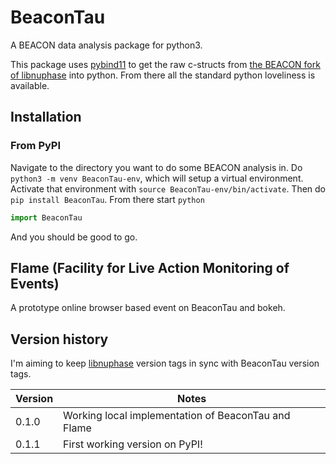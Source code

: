 # BeaconTau

A BEACON data analysis package for python3.

This package uses [pybind11](https://github.com/pybind/pybind11) to get the raw c-structs from [the BEACON fork of libnuphase](https://github.com/beaconTau/libnuphase) into python.
From there all the standard python loveliness is available.

## Installation

### From PyPI

Navigate to the directory you want to do some BEACON analysis in.
Do `python3 -m venv BeaconTau-env`, which will setup a virtual environment.
Activate that environment with `source BeaconTau-env/bin/activate`.
Then do `pip install BeaconTau`.
From there start `python`

```python
import BeaconTau
```
And you should be good to go.


## Flame (Facility for Live Action Monitoring of Events)

A prototype online browser based event on BeaconTau and bokeh.

## Version history

I'm aiming to keep [libnuphase](https://github.com/beaconTau/libnuphase) version tags in sync with BeaconTau version tags.

| Version | Notes                                               |
|---------|-----------------------------------------------------|
| 0.1.0   | Working local implementation of BeaconTau and Flame |
| 0.1.1   | First working version on PyPI!                      |





